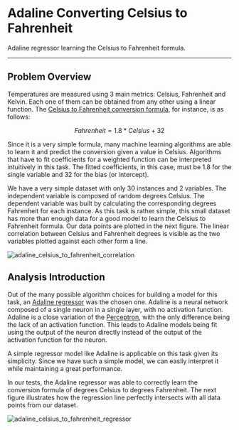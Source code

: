 # Adaline Converting Celsius to Fahrenheit

Adaline regressor learning the Celsius to Fahrenheit formula.

---

## Problem Overview

Temperatures are measured using 3 main metrics: Celsius, Fahrenheit and Kelvin. Each one of them can be obtained from any other using a linear function. The [Celsius to Fahrenheit conversion formula], for instance, is as follows:

$$ Fahrenheit = 1.8 * Celsius + 32 $$

Since it is a very simple formula, many machine learning algorithms are able to learn it and predict the conversion given a value in Celsius. Algorithms that have to fit coefficients for a weighted function can be interpreted intuitively in this task. The fitted coefficients, in this case, must be 1.8 for the single variable and 32 for the bias (or intercept).

We have a very simple dataset with only 30 instances and 2 variables. The independent variable is composed of random degrees Celsius. The dependent variable was built by calculating the corresponding degrees Fahrenheit for each instance. As this task is rather simple, this small dataset has more than enough data for a good model to learn the Celsius to Fahrenheit formula. Our data points are plotted in the next figure. The linear correlation between Celsius and Fahrenheit degrees is visible as the two variables plotted against each other form a line.

![adaline_celsius_to_fahrenheit_correlation](https://user-images.githubusercontent.com/33037020/207746212-895ece38-3ec8-4e9f-9b8c-2290657508c5.PNG)

## Analysis Introduction

Out of the many possible algorithm choices for building a model for this task, an [Adaline regressor] was the chosen one. Adaline is a neural network composed of a single neuron in a single layer, with no activation function. Adaline is a close variation of the [Perceptron], with the only difference being the lack of an activation function. This leads to Adaline models being fit using the output of the neuron directly instead of the output of the activation function for the neuron.

A simple regressor model like Adaline is applicable on this task given its simplicity. Since we have such a simple model, we can easily interpret it while maintaining a great performance.

In our tests, the Adaline regressor was able to correctly learn the conversion formula of degrees Celsius to degrees Fahrenheit. The next figure illustrates how the regression line perfectly intersects with all data points from our dataset.

![adaline_celsius_to_fahrenheit_regressor](https://user-images.githubusercontent.com/33037020/207746202-54470da7-0861-4565-84c1-ca8b92209ee2.PNG)

[//]: #

[Adaline regressor]: <http://rasbt.github.io/mlxtend/user_guide/classifier/Adaline/>
[Celsius to Fahrenheit conversion formula]: <https://www.thoughtco.com/chemistry-temperature-conversion-table-4012466>
[Perceptron]: <https://en.wikipedia.org/wiki/Perceptron>
